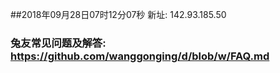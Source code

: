 ##2018年09月28日07时12分07秒 新址: 142.93.185.50
### 兔友常见问题及解答: https://github.com/wanggonging/d/blob/w/FAQ.md

